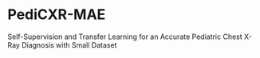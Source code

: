 # PediCXR-MAE
Self-Supervision and Transfer Learning for an Accurate Pediatric Chest X-Ray Diagnosis with Small Dataset
